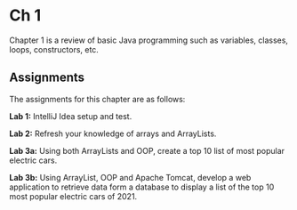 # Ch 1

Chapter 1 is a review of basic Java programming such as variables, classes, loops, constructors, etc.

## Assignments

The assignments for this chapter are as follows:

**Lab 1:** IntelliJ Idea setup and test.

**Lab 2:** Refresh your knowledge of arrays and ArrayLists.

**Lab 3a:** Using both ArrayLists and OOP, create a top 10 list of most popular electric cars.

**Lab 3b:** Using ArrayList, OOP and Apache Tomcat, develop a web application to retrieve data form a database to display a list of the top 10 most popular electric cars of 2021.